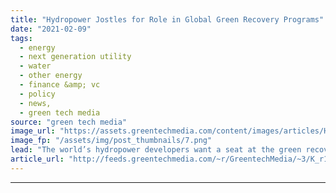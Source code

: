 ```yaml
---
title: "Hydropower Jostles for Role in Global Green Recovery Programs"
date: "2021-02-09"
tags: 
  - energy
  - next generation utility
  - water
  - other energy
  - finance &amp; vc
  - policy
  - news,
  - green tech media
source: "green tech media"
image_url: "https://assets.greentechmedia.com/content/images/articles/Hydropower_Hydro_Norway_XL_Credit_Statkraft.jpg"
image_fp: "/assets/img/post_thumbnails/7.png"
lead: "The world’s hydropower developers want a seat at the green recovery funding table alongside other key decarbonization technologies such as wind, solar, batteries and green hydrogen.  This month, the International Hydropower Association (IHA) partnere ..."
article_url: "http://feeds.greentechmedia.com/~r/GreentechMedia/~3/K_r1L5Jhtfw/hydro-jostles-for-role-in-global-green-recovery-programs"
---
```


---
